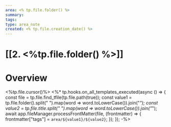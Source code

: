 ```yaml
---
area: <% tp.file.folder() %>
summary: 
tags: 
type: area_note
created: <% tp.file.creation_date() %>
---
```

# [[2. <%tp.file.folder() %>]] 
# Overview
<%tp.file.cursor()%>
<%* tp.hooks.on_all_templates_executed(async () => { const file = tp.file.find_tfile(tp.file.path(true)); const value1 = tp.file.folder().split(" ").map(word => word.toLowerCase()).join("_"); const value2 = tp.file.title.split(" ").map(word => word.toLowerCase()).join("_"); await app.fileManager.processFrontMatter(file, (frontmatter) => { frontmatter["tags"] = `area/${value1}/${value2}`; }); }); -%>